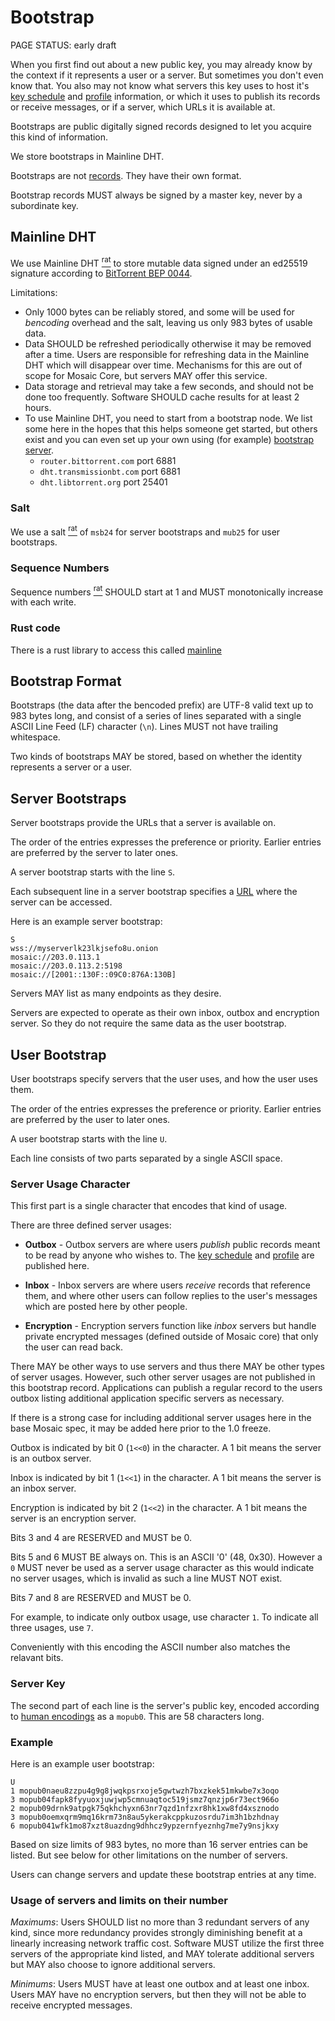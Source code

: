 # Bootstrap

<status>PAGE STATUS: early draft</status>

When you first find out about a new public key, you may already know by the
context if it represents a user or a server. But sometimes you don't even
know that.  You also may not know what servers this key uses to host it's
[key schedule](keyschedule.md) and [profile](profile.md) information, or which
it uses to publish its records or receive messages, or if a server, which URLs
it is available at.

Bootstraps are public digitally signed records designed to let you acquire
this kind of information.

We store bootstraps in Mainline DHT.

Bootstraps are not [records](record.md). They have their own format.

Bootstrap records MUST always be signed by a master key, never by a subordinate
key.

## Mainline DHT

We use <t>Mainline DHT</t> [<sup>rat</sup>](rationale.md#mainline-dht)
to store mutable data signed under an ed25519 signature
according to [BitTorrent BEP 0044](https://www.bittorrent.org/beps/bep_0044.html).

Limitations:

* Only 1000 bytes can be reliably stored, and some will be used for *bencoding*
  overhead and the salt, leaving us only 983 bytes of usable data.
* Data SHOULD be refreshed periodically otherwise it may be removed after a time.
  Users are responsible for refreshing data in the Mainline DHT which will
  disappear over time. Mechanisms for this are out of scope for Mosaic Core, but
  servers MAY offer this service.
* Data storage and retrieval may take a few seconds, and should not be done too
  frequently. Software SHOULD cache results for at least 2 hours.
* To use Mainline DHT, you need to start from a bootstrap node. We list some here
  in the hopes that this helps someone get started, but others exist and you can
  even set up your own using (for example)
  [bootstrap server](https://github.com/bittorrent/bootstrap-dht).
    * `router.bittorrent.com` port 6881
    * `dht.transmissionbt.com` port 6881
    * `dht.libtorrent.org` port 25401

### Salt

We use a <t>salt</t> [<sup>rat</sup>](rationale.md#salt)  of `msb24`
for server bootstraps and `mub25` for user bootstraps.

### Sequence Numbers

<t>Sequence numbers</t> [<sup>rat</sup>](rationale.md#sequence-numbers)
SHOULD start at 1 and MUST monotonically increase with each write.

### Rust code

There is a rust library to access this called [mainline](https://github.com/pubky/mainline)

## Bootstrap Format

Bootstraps (the data after the bencoded prefix) are UTF-8 valid text up
to 983 bytes long, and consist of a series of lines separated with a single
ASCII Line Feed (LF) character (`\n`). Lines MUST not have trailing whitespace.

Two kinds of bootstraps MAY be stored, based on whether the identity
represents a server or a user.


## Server Bootstraps

Server bootstraps provide the URLs that a server is available on.

The order of the entries expresses the preference or priority. Earlier
entries are preferred by the server to later ones.

A server bootstrap starts with the line `S`.

Each subsequent line in a server bootstrap specifies a [URL](url.md) where
the server can be accessed.


Here is an example server bootstrap:

```
S
wss://myserverlk23lkjsefo8u.onion
mosaic://203.0.113.1
mosaic://203.0.113.2:5198
mosaic://[2001::130F::09C0:876A:130B]
```

Servers MAY list as many endpoints as they desire.

Servers are expected to operate as their own inbox, outbox and encryption
server. So they do not require the same data as the user bootstrap.

## User Bootstrap

User bootstraps specify servers that the user uses, and how the user uses them.

The order of the entries expresses the preference or priority. Earlier entries are
preferred by the user to later ones.

A user bootstrap starts with the line `U`.

Each line consists of two parts separated by a single ASCII space.

### Server Usage Character

This first part is a single character that encodes that kind of usage.

There are three defined server usages:

* **Outbox** - Outbox servers are where users _publish_ public records meant to
be read by anyone who wishes to.
The [key schedule](keyschedule.md) and [profile](profile.md) are published
here.

* **Inbox** - Inbox servers are where users _receive_ records that reference them,
and where other users can follow replies to the user's messages which are posted
here by other people.

* **Encryption** - Encryption servers function like _inbox_ servers but handle
private encrypted messages (defined outside of Mosaic core) that only the
user can read back.

There MAY be other ways to use servers and thus there MAY be other types of server
usages. However, such other server usages are not published in this bootstrap record.
Applications can publish a regular record to the users <t>outbox</t> listing additional
application specific servers as necessary.

If there is a strong case for including additional server usages here in the base
Mosaic spec, it may be added here prior to the 1.0 freeze.

Outbox is indicated by bit 0 (`1<<0`) in the character. A 1 bit means the
server is an outbox server.

Inbox is indicated by bit 1 (`1<<1`) in the character. A 1 bit means the server
is an inbox server.

Encryption is indicated by bit 2 (`1<<2`) in the character. A 1 bit means the
server is an encryption server.

Bits 3 and 4 are RESERVED and MUST be 0.

Bits 5 and 6 MUST BE always on. This is an ASCII '0' (48, 0x30). However a `0`
MUST never be used as a server usage character as this would indicate no
server usages, which is invalid as such a line MUST NOT exist.

Bits 7 and 8 are RESERVED and MUST be 0.

For example, to indicate only outbox usage, use character `1`. To indicate all
three usages, use `7`.

Conveniently with this encoding the ASCII number also matches the relavant bits.

### Server Key

The second part of each line is the server's public key, encoded according to
[human encodings](human_encodings.md) as a `mopub0`. This are 58 characters
long.

### Example

Here is an example user bootstrap:

```
U
1 mopub0naeu8zzpu4g9g8jwqkpsrxoje5gwtwzh7bxzkek51mkwbe7x3oqo
3 mopub04fapk8fyyuoxjuwjwp5cmnuaqtoc519jsmz7qnzjp6r73ect966o
2 mopub09drnk9atpgk75qkhchyxn63nr7qzd1nfzxr8hk1xw8fd4xsznodo
3 mopub0oemxqrm9mq16krm73n8au5ykerakcppkuzosrdu7im3h1bzhdnay
6 mopub041wfk1mo87xzt8uazdng9dhhcz9ypzernfyeznhg7me7y9nsjkxy
```

Based on size limits of 983 bytes, no more than 16 server entries can be
listed. But see below for other limitations on the number of servers.

Users can change servers and update these bootstrap entries at any time.

### Usage of servers and limits on their number

*Maximums*: Users SHOULD list no more than 3 redundant servers of any kind,
since more redundancy provides strongly diminishing benefit at a linearly
increasing network traffic cost. Software MUST utilize the first three
servers of the appropriate kind listed, and MAY tolerate additional servers
but MAY also choose to ignore additional servers.

*Minimums*: Users MUST have at least one outbox and at least one inbox.
Users MAY have no encryption servers, but then they will not be able to
receive encrypted messages.

